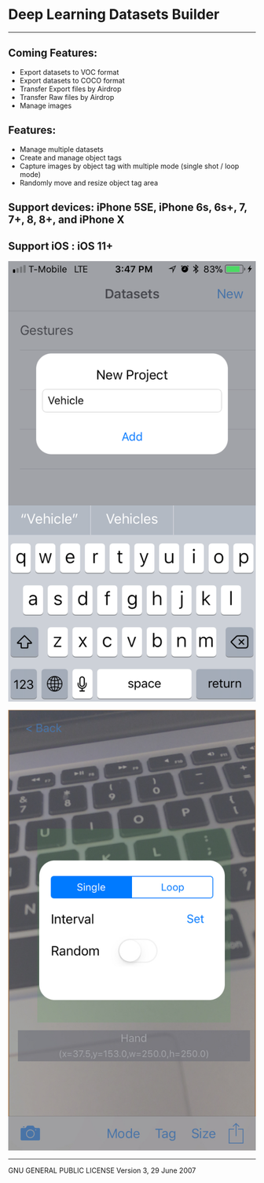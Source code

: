 # Deep Learning Datasets Builder
-----------------------------
## Coming Features:
  * Export datasets to VOC format
  * Export datasets to COCO format
  * Transfer Export files by Airdrop
  * Transfer Raw files by Airdrop
  * Manage images
  
## Features:
  * Manage multiple datasets
  * Create and manage object tags
  * Capture images by object tag with multiple mode (single shot / loop mode)
  * Randomly move and resize object tag area
  
## Support devices: iPhone 5SE, iPhone 6s, 6s+, 7, 7+, 8, 8+, and iPhone X
## Support iOS : iOS 11+

![Datasets Builder](https://raw.githubusercontent.com/haikieu/Deep-Learning-Image-Data-Set-Builder/master/App%20ScreenShots/2%20-%20Create%20a%20datasets.PNG "Deep Learning Datasets Builder Screenshots")


![Datasets Builder](https://raw.githubusercontent.com/haikieu/Deep-Learning-Image-Data-Set-Builder/master/App%20ScreenShots/5%20-%20Capture%20mode.jpeg "Deep Learning Datasets Builder Screenshots")

----------------------------
GNU GENERAL PUBLIC LICENSE
Version 3, 29 June 2007
